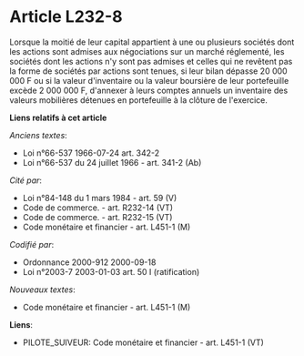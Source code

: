 # Article L232-8

Lorsque la moitié de leur capital appartient à une ou plusieurs sociétés dont les actions sont admises aux négociations sur
un marché réglementé, les sociétés dont les actions n'y sont pas admises et celles qui ne revêtent pas la forme de sociétés
par actions sont tenues, si leur bilan dépasse 20 000 000 F ou si la valeur d'inventaire ou la valeur boursière de leur
portefeuille excède 2 000 000 F, d'annexer à leurs comptes annuels un inventaire des valeurs mobilières détenues en
portefeuille à la clôture de l'exercice.

**Liens relatifs à cet article**

_Anciens textes_:

  - Loi n°66-537 1966-07-24 art. 342-2
  - Loi n°66-537 du 24 juillet 1966 - art. 341-2 (Ab)

_Cité par_:

  - Loi n°84-148 du 1 mars 1984 - art. 59 (V)
  - Code de commerce. - art. R232-14 (VT)
  - Code de commerce. - art. R232-15 (VT)
  - Code monétaire et financier - art. L451-1 (M)

_Codifié par_:

  - Ordonnance 2000-912 2000-09-18
  - Loi n°2003-7 2003-01-03 art. 50 I (ratification)

_Nouveaux textes_:

  - Code monétaire et financier - art. L451-1 (M)

**Liens**:

  - PILOTE_SUIVEUR: Code monétaire et financier - art. L451-1 (VT)
